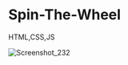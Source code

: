 # Spin-The-Wheel
HTML,CSS,JS

![Screenshot_232](https://github.com/nvmao/Spin-The-Wheel/assets/39910660/dd693c4b-4ec8-444c-adec-78c20c88ebeb)
